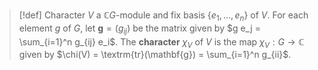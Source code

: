 >[!def] Character
>$V$ a $\mathbb{C}G$-module and fix basis $\{e_1,...,e_n\}$ of $V$. For each element $g$ of $G$, let $\mathbf{g} = (g_{ij})$ be the matrix given by $g e_j = \sum_{i=1}^n g_{ij} e_i$. 
>The **character** $\chi_V$ of $V$ is the map $\chi_V: G \to \mathbb{C}$ given by $\chi(V) = \textrm{tr}(\mathbf{g}) = \sum_{i=1}^n g_{ii}$.
>



